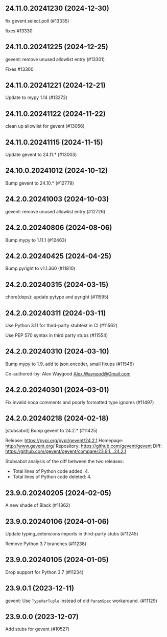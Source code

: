 ## 24.11.0.20241230 (2024-12-30)

fix gevent.select.poll (#13335)

fixes #13330

## 24.11.0.20241225 (2024-12-25)

gevent: remove unused allowlist entry (#13301)

Fixes #13300

## 24.11.0.20241221 (2024-12-21)

Update to mypy 1.14 (#13272)

## 24.11.0.20241122 (2024-11-22)

clean up allowlist for gevent (#13056)

## 24.11.0.20241115 (2024-11-15)

Update gevent to 24.11.* (#13003)

## 24.10.0.20241012 (2024-10-12)

Bump gevent to 24.10.* (#12779)

## 24.2.0.20241003 (2024-10-03)

gevent: remove unused allowlist entry (#12726)

## 24.2.0.20240806 (2024-08-06)

Bump mypy to 1.11.1 (#12463)

## 24.2.0.20240425 (2024-04-25)

Bump pyright to v1.1.360 (#11810)

## 24.2.0.20240315 (2024-03-15)

chore(deps): update pytype and pyright (#11595)

## 24.2.0.20240311 (2024-03-11)

Use Python 3.11 for third-party stubtest in CI (#11562)

Use PEP 570 syntax in third party stubs (#11554)

## 24.2.0.20240310 (2024-03-10)

Bump mypy to 1.9, add to json.encoder, small fixups (#11549)

Co-authored-by: Alex Waygood <Alex.Waygood@Gmail.com>

## 24.2.0.20240301 (2024-03-01)

Fix invalid noqa comments and poorly formatted type ignores (#11497)

## 24.2.0.20240218 (2024-02-18)

[stubsabot] Bump gevent to 24.2.* (#11425)

Release: https://pypi.org/pypi/gevent/24.2.1
Homepage: http://www.gevent.org/
Repository: https://github.com/gevent/gevent
Diff: https://github.com/gevent/gevent/compare/23.9.1...24.2.1

Stubsabot analysis of the diff between the two releases:
 - Total lines of Python code added: 4.
 - Total lines of Python code deleted: 4.

## 23.9.0.20240205 (2024-02-05)

A new shade of Black (#11362)

## 23.9.0.20240106 (2024-01-06)

Update typing_extensions imports in third-party stubs (#11245)

Remove Python 3.7 branches (#11238)

## 23.9.0.20240105 (2024-01-05)

Drop support for Python 3.7 (#11234)

## 23.9.0.1 (2023-12-11)

gevent: Use `TypeVarTuple` instead of old `ParamSpec` workaround. (#11129)

## 23.9.0.0 (2023-12-07)

Add stubs for gevent (#10527)

